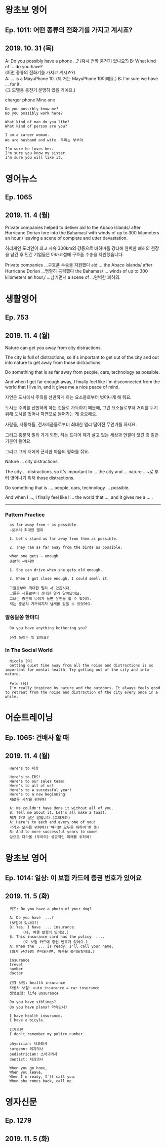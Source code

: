 # 왕초보 영어
## Ep. 1011: 어떤 종류의 전화기를 가지고 계시죠?
## 2019. 10. 31 (목)

A: Do you possibly have a phone ...? 
      (혹시 전화 충전기 있나요?) 
B: What kind of ... do you have?   
   (어떤 종류의 전화기를 가지고 계시죠?)  
A: ... is a MayuPhone 10. 
      (제 거는 MayuPhone 10이에요.) 
B: I'm sure we have ... for it.  
   (그 모델용 충전기 분명히 있을 거예요.) 

charger
phone
Mine
one

    Do you possibly know me?
    Do you possibly work here?

    What kind of man do you like?
    What kind of person are you?

    I am a career woman.
    We are husband and wife. 우리는 부부야

    I'm sure he loves her.
    I'm sure you know my sister.
    I'm sure you will like it.

# 영어뉴스
## Ep. 1065
## 2019. 11. 4 (월)

Private companies helped to deliver aid to the Abaco Islands/ after Hurricane Dorian tore into the Bahamas/ with winds of up to 300 kilometers an hour,/ leaving a scene of complete and utter devastation.

허리케인 도리안이 최고 시속 300km의 강풍으로 바하마를 강타해 완벽한 폐허의 현장을 남긴 후 민간 기업들은 아바코섬에 구호품 수송을 지원했습니다.

Private companies ...구호품 수송을 지원했다 aid ... the Abaco Islands/ after Hurricane Dorian ...맹렬히 공격했다 the Bahamas/ ... winds of up to 300 kilometers an hour,/ ...남기면서 a scene of ...완벽한 폐허의.

# 생활영어
## Ep. 753
## 2019. 11. 4 (월)

Nature can get you away from city distractions.

The city is full of distractions, so it's important to get out of the city and out into nature to get away from those distractions.

Do something that is as far away from people, cars, technology as possible. 

And when I get far enough away, I finally feel like I'm disconnected from the world that I live in, and it gives me a nice peace of mind.

자연은 도시에서 주의를 산만하게 하는 요소들로부터 벗어나게 해 줘요. 

도시는 주의를 산만하게 하는 것들로 가득하기 때문에, 그런 요소들로부터 거리를 두기 위해 도시를 벗어나 자연으로 들어가는 게 중요해요. 

사람들, 자동차들, 전자제품들로부터 최대한 멀리 떨어진 무언가를 하세요. 

그리고 충분히 멀리 가게 되면, 저는 드디어 제가 살고 있는 세상과 연결이 끊긴 것 같은 기분이 들어요. 

그리고 그게 저에게 근사한 마음의 평화를 줘요. 

Nature ... city distractions.

The city ... distractions, so it's important to ... the city and ... nature ...~로 부터 벗어나기 위해 those distractions.

Do something that is .... people, cars, technology ... possible. 

And when I ..., I finally feel like I'... the world that ..., and it gives me a ... .

---
### Pattern Practice 

      as far away from ~ as possible
      ~로부터 최대한 멀리

      1. Let's stand as far away from them as possible.

      2. They ran as far away from the birds as possible.

      when one gets ~ enough
      충분히 ~해지면

      1. She can drive when she gets old enough.

      2. When I got close enough, I could smell it.

      그들로부터 최대한 멀리 서 있읍시다. 
      그들은 새들로부터 최대한 멀리 달아났어요. 
      그녀는 충분히 나이가 들면 운전을 할 수 있어요. 
      저는 충분히 가까워지자 냄새를 맡을 수 있었어요. 

### 알쏭달쏭 한마디 

      Do you have anything bothering you? 

      신경 쓰이는 일 있어요? 

### In The Social World 

      Nicole (여)
      Getting quiet time away from all the noise and distractions is so important for mental health. Try getting out of the city and into nature.

      Pete (남)
      I'm really inspired by nature and the outdoors. It always feels good to retreat from the noise and distraction of the city every once in a while.

# 어순트레이닝
## Ep. 1065: 건배사 할 때
## 2019. 11. 4 (월)

      Here's to 대상

      Here's to EBS!
      Here's to our sales team!
      Here's to all of us!
      Here's to a successful year!
      Here's to a new beginning!
      새로운 시작을 위하여!

      A: We couldn't have done it without all of you.
      B: Tell me about it. Let's all make a toast.
      제가 하고 싶은 말입니다.(그러게요)
      A: Here's to each and every one of you!
      각각과 모두를 위하여!('여러분 모두를 위하여'란 뜻)
      B: And to more successful years to come!
      앞으로 다가올 (우리의) 성공적인 미래를 위하여!


# 왕초보 영어
## Ep. 1014: 일상: 이 보험 카드에 증권 번호가 있어요
## 2019. 11. 5 (화)

      퀴즈: Do you have a photo of your dog?

      A: Do you have  ...?  
      (보험이 있나요?) 
      B: Yes, I have  ... insurance. 
            (네, 여행 보험이 있어요.) 
      B: This insurance card has the policy  ....  
            (이 보험 카드에 증권 번호가 있어요.) 
      A: When the  ... is ready, I'll call your name. 
      (의사 선생님이 준비되시면, 이름을 불러드릴게요.) 

      insurance
      trevel
      number
      doctor

      건강 보험: health insurance
      자동차 보험: auto insurance = car insurance
      생명보험: life unsurance

      Do you have siblings?
      Do you have plans? 약속있니?

      I have health insurance.
      I have a bicyle.

      암기추천
      I don't remember my policy number.

      physician: 내과의사
      surgeon: 외과의사
      pediatrician: 소아과의사
      dentist: 치과의사

      When you go home,
      When you leave,
      When I'm ready, I'll call you.
      When she comes back, call me.

# 영자신문
## Ep. 1279
## 2019. 11. 5 (화)
      
